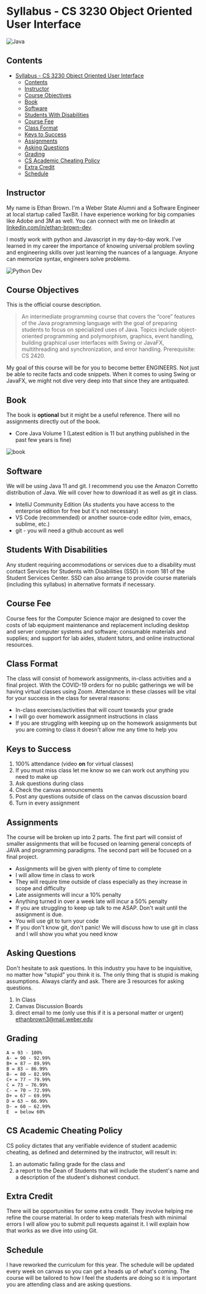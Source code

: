 # Syllabus - CS 3230 Object Oriented User Interface #

<img align="center" alt="Java" src="https://avatars1.githubusercontent.com/u/62850736?s=200&v=4">

## Contents ##

- [Syllabus - CS 3230 Object Oriented User Interface](#syllabus---cs-3230-object-oriented-user-interface)
  - [Contents](#contents)
  - [Instructor](#instructor)
  - [Course Objectives](#course-objectives)
  - [Book](#book)
  - [Software](#software)
  - [Students With Disabilities](#students-with-disabilities)
  - [Course Fee](#course-fee)
  - [Class Format](#class-format)
  - [Keys to Success](#keys-to-success)
  - [Assignments](#assignments)
  - [Asking Questions](#asking-questions)
  - [Grading](#grading)
  - [CS Academic Cheating Policy](#cs-academic-cheating-policy)
  - [Extra Credit](#extra-credit)
  - [Schedule](#schedule)

## Instructor ##

My name is Ethan Brown. I'm a Weber State Alumni and a Software Engineer at local startup called TaxBit. I have experience working for big companies like Adobe and 3M as well. You can connect with me on linkedIn at [linkedin.com/in/ethan-brown-dev](https://www.linkedin.com/in/ethan-brown-dev/).

I mostly work with python and Javascript in my day-to-day work. I've learned in my career the importance of knowing universal problem sovling and engineering skills over just learning the nuances of a language. Anyone can memorize syntax, engineers solve problems.

![Python Dev](python-java.png "python dev in java")

## Course Objectives ##

This is the official course description.

> An intermediate programming course that covers the “core” features of the Java programming language with the goal of preparing students to focus on specialized uses of Java. Topics include object-oriented programming and polymorphism, graphics, event handling, building graphical user interfaces with Swing or JavaFX, multithreading and synchronization, and error handling. Prerequisite: CS 2420.

My goal of this course will be for you to become better ENGINEERS. Not just be able to recite facts and code snippets. When it comes to using Swing or JavaFX, we might not dive very deep into that since they are antiquated.

## Book ##

The book is **optional** but it might be a useful reference. There will no assignments directly out of the book.

* Core Java Volume 1 (Latest edition is 11 but anything published in the past few years is fine)

![book](book.jpg)

## Software ##

We will be using Java 11 and git. I recommend you use the Amazon Corretto distribution of Java.
We will cover how to download it as well as git in class.

* IntelliJ Community Edition (As students you have access to the enterprise edition for free but it's not necessary)
* VS Code (recommended) or another source-code editor (vim, emacs, sublime, etc.)
* git - you will need a github account as well

## Students With Disabilities ##

Any student requiring accommodations or services due to a disability must contact Services for
Students with Disabilities (SSD) in room 181 of the Student Services Center. SSD can also
arrange to provide course materials (including this syllabus) in alternative formats if necessary.

## Course Fee ##

Course fees for the Computer Science major are designed to cover the costs of lab equipment
maintenance and replacement including desktop and server computer systems and software;
consumable materials and supplies; and support for lab aides, student tutors, and online
instructional resources.

## Class Format ##

The class will consist of homework assignments, in-class activities and a final project. With the COVID-19 orders for no public gatherings we will be having virtual classes using Zoom. Attendance in these classes will be vital for your success in the class for several reasons:
  * In-class exercises/activities that will count towards your grade
  * I will go over homework assignment instructions in class
  * If you are struggling with keeping up on the homework assignments but you are coming to class it doesn't allow me any time to help you

## Keys to Success ##

1. 100% attendance (video **on** for virtual classes)
2. If you must miss class let me know so we can work out anything you need to make up
3. Ask questions during class
4. Check the canvas announcements
5. Post any questions outside of class on the canvas discussion board
6. Turn in every assignment

## Assignments ##

The course will be broken up into 2 parts. The first part will consist of smaller
assignments that will be focused on learning general concepts of JAVA and programming paradigms.
The second part will be focused on a final project.

* Assignments will be given with plenty of time to complete
* I will allow time in class to work
* They will require time outside of class especially as they increase in scope and difficulty
* Late assignments will incur a 10% penalty
* Anything turned in over a week late will incur a 50% penalty
* If you are struggling to keep up talk to me ASAP. Don't wait until the assignment is due.
* You will use git to turn your code
* If you don't know git, don't panic! We will discuss how to use git in class and I will show you what you need know

## Asking Questions ##

Don't hesitate to ask questions. In this industry you have to be inquisitive, no matter how
"stupid" you think it is. The only thing that is stupid is making assumptions. Always clarify
and ask. There are 3 resources for asking questions.

1. In Class
2. Canvas Discussion Boards
3. direct email to me (only use this if it is a personal matter or urgent) [ethanbrown3@mail.weber.edu](ethanbrown3@mail.weber.edu)

## Grading ##

    A = 93 - 100%
    A- = 90 - 92.99%
    B+ = 87 – 89.99%
    B = 83 – 86.99%
    B- = 80 – 82.99%
    C+ = 77 – 79.99%
    C = 73 – 76.99%
    C- = 70 – 72.99%
    D+ = 67 – 69.99%
    D = 63 – 66.99%
    D- = 60 – 62.99%
    E  = below 60%

## CS Academic Cheating Policy ##

CS policy dictates that any verifiable evidence of student academic cheating, as defined and determined by the instructor, will result in: 
1) an automatic failing grade for the class and 
2) a report to the Dean of Students that will include the student's name and a description of the student's dishonest conduct.

## Extra Credit ##

There will be opportunities for some extra credit. They involve helping me refine the course material. In order to keep materials fresh with minimal errors I will allow you to submit pull requests against it. I will explain how that works as we dive into using Git.

## Schedule ##

I have reworked the curriculum for this year. The schedule will be updated every week on canvas so you can get a heads up of what's coming. The course will be tailored to how I feel the students are doing so it is important you are attending class and are asking questions.
